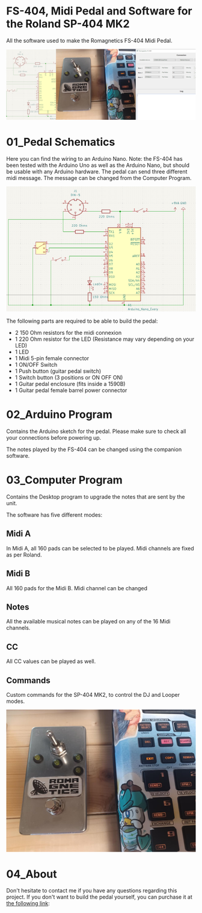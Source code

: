# FS-404, Midi Pedal and Software for the Roland SP-404 MK2
All the software used to make the Romagnetics FS-404 Midi Pedal.

![Banner](/04_Other/Readme_pictures/Banner.png)

# 01_Pedal Schematics
Here you can find the wiring to an Arduino Nano.
Note: the FS-404 has been tested with the Arduino Uno as well as the Arduino Nano, but should be usable with any Arduino hardware.
The pedal can send three different midi message.
The message can be changed from the Computer Program.

![Schematics](/04_Other/Readme_pictures/Schematics.PNG)

The following parts are required to be able to build the pedal:
* 2 150 Ohm resistors for the midi connexion
* 1 220 Ohm resistor for the LED (Resistance may vary depending on your LED)
* 1 LED
* 1 Midi 5-pin female connector
* 1 ON/OFF Switch
* 1 Push button (guitar pedal switch)
* 1 Switch button (3 positions or ON OFF ON)
* 1 Guitar pedal enclosure (fits inside a 1590B)
* 1 Guitar pedal female barrel power connector


# 02_Arduino Program
Contains the Arduino sketch for the pedal.
Please make sure to check all your connections before powering up.

The notes played by the FS-404 can be changed using the companion software.

# 03_Computer Program
Contains the Desktop program to upgrade the notes that are sent by the unit.

The software has five different modes:

## Midi A
In Midi A, all 160 pads can be selected to be played.
Midi channels are fixed as per Roland.

## Midi B
All 160 pads for the Midi B.
Midi channel can be changed

## Notes
All the available musical notes can be played on any of the 16 Midi channels.

## CC
All CC values can be played as well.

## Commands
Custom commands for the SP-404 MK2, to control the DJ and Looper modes.


![Pedal](/04_Other/Readme_pictures/Pedal.jpg)

# 04_About
Don't hesitate to contact me if you have any questions regarding this project.
If you don't want to build the pedal yourself, you can purchase it at  [the following link](https://www.nippon-snaps.com/product/romagnetics-fs-404/):

